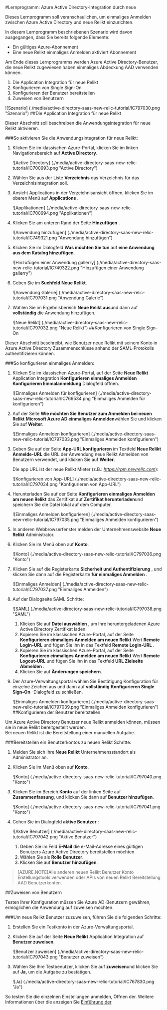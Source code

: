 <properties 
    pageTitle="Lernprogramm: Azure Active Directory-Integration durch neue | Microsoft Azure" 
    description="Erfahren Sie, wie mit neuen Relikt Azure Active Directory-auf automatisierte Bereitstellung und mehr!" 
    services="active-directory" 
    authors="jeevansd"  
    documentationCenter="na" 
    manager="femila"/>
<tags 
    ms.service="active-directory" 
    ms.devlang="na" 
    ms.topic="article" 
    ms.tgt_pltfrm="na" 
    ms.workload="identity" 
    ms.date="09/29/2016" 
    ms.author="jeedes" />

#<a name="tutorial-azure-active-directory-integration-with-new-relic"></a>Lernprogramm: Azure Active Directory-Integration durch neue
  
Dieses Lernprogramm soll veranschaulichen, um einmaliges Anmelden zwischen Azure Active Directory und neue Relikt einzurichten.
  
In diesem Lernprogramm beschriebenen Szenario wird davon ausgegangen, dass Sie bereits folgende Elemente:

-   Ein gültiges Azure-Abonnement
-   Eine neue Relikt einmaliges Anmelden aktiviert Abonnement
  
Am Ende dieses Lernprogramms werden Azure Active Directory-Benutzer, die neue Relikt zugewiesen haben einmaliges Abdeckung AAD verwenden können.

1.  Die Application Integration für neue Relikt
2.  Konfigurieren von Single Sign-On
3.  Konfigurieren der Benutzer bereitstellen
4.  Zuweisen von Benutzern

![Szenario] (./media/active-directory-saas-new-relic-tutorial/IC797030.png "Szenario")
##<a name="enabling-the-application-integration-for-new-relic"></a>Die Application Integration für neue Relikt
  
Dieser Abschnitt soll beschreiben die Anwendungsintegration für neue Relikt aktivieren.

###<a name="to-enable-the-application-integration-for-new-relic-perform-the-following-steps"></a>So aktivieren Sie die Anwendungsintegration für neue Relikt:

1.  Klicken Sie im klassischen Azure-Portal, klicken Sie im linken Navigationsbereich auf **Active Directory**.

    ![Active Directory] (./media/active-directory-saas-new-relic-tutorial/IC700993.png "Active Directory")

2.  Wählen Sie aus der Liste **Verzeichnis** das Verzeichnis für das Verzeichnisintegration soll.

3.  Ansicht Applications in der Verzeichnisansicht öffnen, klicken Sie im oberen Menü auf **Applications** .

    ![Applikationen] (./media/active-directory-saas-new-relic-tutorial/IC700994.png "Applikationen")

4.  Klicken Sie am unteren Rand der Seite **Hinzufügen** .

    ![Anwendung hinzufügen] (./media/active-directory-saas-new-relic-tutorial/IC749321.png "Anwendung hinzufügen")

5.  Klicken Sie im Dialogfeld **Was möchten Sie tun** auf **eine Anwendung aus dem Katalog hinzufügen**.

    ![Hinzufügen einer Anwendung gallerry] (./media/active-directory-saas-new-relic-tutorial/IC749322.png "Hinzufügen einer Anwendung gallerry")

6.  Geben Sie im **Suchfeld** **Neue Relikt**.

    ![Anwendung Galerie] (./media/active-directory-saas-new-relic-tutorial/IC797031.png "Anwendung Galerie")

7.  Wählen Sie im Ergebnisbereich **Neue Relikt aus**und dann auf **vollständig** die Anwendung hinzufügen.

    ![Neue Relikt] (./media/active-directory-saas-new-relic-tutorial/IC797032.png "Neue Relikt")
##<a name="configuring-single-sign-on"></a>Konfigurieren von Single Sign-On
  
Dieser Abschnitt beschreibt, wie Benutzer neue Relikt mit seinem Konto in Azure Active Directory Zusammenschlüsse anhand der SAML-Protokolls authentifizieren können.

###<a name="to-configure-single-sign-on-perform-the-following-steps"></a>So konfigurieren einmaliges Anmelden:

1.  Klicken Sie im klassischen Azure-Portal, auf der Seite **Neue Relikt** Application Integration **Konfigurieren einmaliges Anmelden** **Konfigurieren Einmalanmeldung** Dialogfeld öffnen.

    ![Einmaliges Anmelden für konfigurieren] (./media/active-directory-saas-new-relic-tutorial/IC769534.png "Einmaliges Anmelden für konfigurieren")

2.  Auf der Seite **Wie möchten Sie Benutzer zum Anmelden bei neuen Relikt** **Microsoft Azure AD einmaliges Anmelden**wählen Sie und klicken Sie auf **Weiter**.

    ![Einmaliges Anmelden konfigurieren] (./media/active-directory-saas-new-relic-tutorial/IC797033.png "Einmaliges Anmelden konfigurieren")

3.  Geben Sie auf der Seite **App-URL konfigurieren** im Textfeld **Neue Relikt Anmelde-URL** die URL der Anwendung neue Relikt Anmelden von Benutzern verwendet, und klicken Sie auf **Weiter**. 

    Die app URL ist der neue Relikt Mieter (z.B.: *https://rpm.newrelic.com*):

    ![Konfigurieren von App-URL] (./media/active-directory-saas-new-relic-tutorial/IC797034.png "Konfigurieren von App-URL")

4.  Herunterladen Sie auf der Seite **Konfigurieren einmaliges Anmelden am neuen Relikt** das Zertifikat auf **Zertifikat herunterladen**und speichern Sie die Datei lokal auf dem Computer.

    ![Einmaliges Anmelden konfigurieren] (./media/active-directory-saas-new-relic-tutorial/IC797035.png "Einmaliges Anmelden konfigurieren")

5.  In anderen Webbrowserfenster melden der Unternehmenswebsite **Neue Relikt** Administrator.

6.  Klicken Sie im Menü oben auf **Konto**.

    ![Konto] (./media/active-directory-saas-new-relic-tutorial/IC797036.png "Konto")

7.  Klicken Sie auf die Registerkarte **Sicherheit und Authentifizierung** , und klicken Sie dann auf die Registerkarte **für einmaliges Anmelden** .

    ![Einmaliges Anmelden] (./media/active-directory-saas-new-relic-tutorial/IC797037.png "Einmaliges Anmelden")

8.  Auf der Dialogseite SAML Schritte:

    ![SAML] (./media/active-directory-saas-new-relic-tutorial/IC797038.png "SAML")

    1.  Klicken Sie auf **Datei auswählen** , um Ihre heruntergeladenen Azure Active Directory Zertifikat laden.
    2.  Kopieren Sie im klassischen Azure-Portal, auf der Seite **Konfigurieren einmaliges Anmelden am neuen Relikt** Wert **Remote Login-URL** und fügen Sie ihn in das Textfeld **Remote Login-URL** .
    3.  Kopieren Sie im klassischen Azure-Portal, auf der Seite **Konfigurieren einmaliges Anmelden am neuen Relikt** Wert **Remote Logout-URL** und fügen Sie ihn in das Textfeld **URL Zielseite Abmelden** .
    4.  Klicken Sie auf **Änderungen speichern**.

9.  Der Azure-Verwaltungsportal wählen Sie Bestätigung Konfiguration für einzelne Zeichen aus und dann auf **vollständig** **Konfigurieren Single Sign-On** -Dialogfeld zu schließen.

    ![Einmaliges Anmelden konfigurieren] (./media/active-directory-saas-new-relic-tutorial/IC797039.png "Einmaliges Anmelden konfigurieren")
##<a name="configuring-user-provisioning"></a>Konfigurieren der Benutzer bereitstellen
  
Um Azure Active Directory Benutzer neue Relikt anmelden können, müssen sie in neue Relikt bereitgestellt werden.  
Bei neuen Relikt ist die Bereitstellung einer manuellen Aufgabe.

###<a name="to-provision-a-user-account-to-new-relic-perform-the-following-steps"></a>Bereitstellen ein Benutzerkontos zu neuen Relikt Schritte:

1.  Melden Sie sich Ihre **Neue Relikt** Unternehmensstandort als Administrator an.

2.  Klicken Sie im Menü oben auf **Konto**.

    ![Konto] (./media/active-directory-saas-new-relic-tutorial/IC797040.png "Konto")

3.  Klicken Sie im Bereich **Konto** auf der linken Seite auf **Zusammenfassung**, und klicken Sie dann auf **Benutzer hinzufügen**.

    ![Konto] (./media/active-directory-saas-new-relic-tutorial/IC797041.png "Konto")

4.  Gehen Sie im Dialogfeld **aktive Benutzer** :

    ![Aktive Benutzer] (./media/active-directory-saas-new-relic-tutorial/IC797042.png "Aktive Benutzer")

    1.  Geben Sie im Feld **E-Mail** die e-Mail-Adresse eines gültigen Benutzers Azure Active Directory bereitstellen möchten.
    2.  Wählen Sie als **Rolle** **Benutzer**.
    3.  Klicken Sie auf **Benutzer hinzufügen**.

>[AZURE.NOTE]Alle anderen neuen Relikt Benutzer Konto Erstellungstools verwenden oder APIs von neuen Relikt Bereitstellung AAD Benutzerkonten.

##<a name="assigning-users"></a>Zuweisen von Benutzern
  
Testen Ihrer Konfiguration müssen Sie Azure AD-Benutzern gewähren, ermöglichen die Anwendung auf zuweisen möchten.

###<a name="to-assign-users-to-new-relic-perform-the-following-steps"></a>Um neue Relikt Benutzer zuzuweisen, führen Sie die folgenden Schritte:

1.  Erstellen Sie ein Testkonto in der Azure-Verwaltungsportal.

2.  Klicken Sie auf der Seite **Neue Relikt** Application Integration auf **Benutzer zuweisen**.

    ![Benutzer zuweisen] (./media/active-directory-saas-new-relic-tutorial/IC797043.png "Benutzer zuweisen")

3.  Wählen Sie Ihre Testbenutzer, klicken Sie auf **zuweisen**und klicken Sie auf **Ja,** um die Aufgabe zu bestätigen.

    ![Ja] (./media/active-directory-saas-new-relic-tutorial/IC767830.png "Ja")
  
So testen Sie die einzelnen Einstellungen anmelden, Öffnen der. Weitere Informationen über die anzeigen Sie [Einführung der](active-directory-saas-access-panel-introduction.md)




